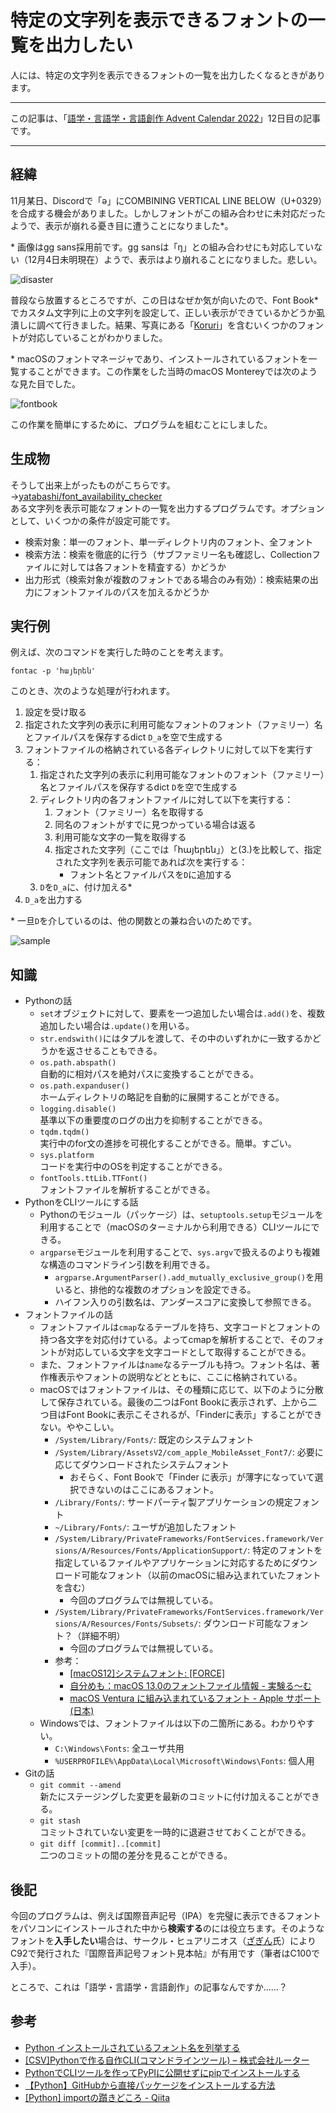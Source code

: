 <!-- 注意：
* .ttcはfontNumber=0にしか対応していない
* macOSで、ディレクトリ内に存在するがFontBookに現れない（インストールされていない？）フォントがある
* GitHubで見るREADMEを書く
    * 多言語対応
* git commitを追加する
-->

# 特定の文字列を表示できるフォントの一覧を出力したい　
人には、特定の文字列を表示できるフォントの一覧を出力したくなるときがあります。

***
この記事は、「[語学・言語学・言語創作 Advent Calendar 2022](https://adventar.org/calendars/7668)」12日目の記事です。
***


## 経緯
11月某日、Discordで「ə」にCOMBINING VERTICAL LINE BELOW（U+0329）を合成する機会がありました。しかしフォントがこの組み合わせに未対応だったようで、表示が崩れる憂き目に遭うことになりました*。

\* 画像はgg sans採用前です。gg sansは「ŋ」との組み合わせにも対応していない（12月4日未明現在）ようで、表示はより崩れることになりました。悲しい。

![disaster](./res/fontac/disaster.png)

普段なら放置するところですが、この日はなぜか気が向いたので、Font Book*でカスタム文字列に上の文字列を設定して、正しい表示ができているかどうか虱潰しに調べて行きました。結果、写真にある「[Koruri](https://koruri.github.io/)」を含むいくつかのフォントが対応していることがわかりました。

\* macOSのフォントマネージャであり、インストールされているフォントを一覧することができます。この作業をした当時のmacOS Montereyでは次のような見た目でした。

![fontbook](./res/fontac/fontbook.png)

この作業を簡単にするために、プログラムを組むことにしました。


## 生成物
そうして出来上がったものがこちらです。
→[yatabashi/font_availability_checker](https://github.com/yatabashi/font_availability_checker)  
ある文字列を表示可能なフォントの一覧を出力するプログラムです。オプションとして、いくつかの条件が設定可能です。
* 検索対象：単一のフォント、単一ディレクトリ内のフォント、全フォント
* 検索方法：検索を徹底的に行う（サブファミリー名も確認し、Collectionファイルに対しては各フォントを精査する）かどうか
* 出力形式（検索対象が複数のフォントである場合のみ有効）：検索結果の出力にフォントファイルのパスを加えるかどうか


## 実行例
例えば、次のコマンドを実行した時のことを考えます。
```
fontac -p 'հայերեն'
```

このとき、次のような処理が行われます。

1. 設定を受け取る
1. 指定された文字列の表示に利用可能なフォントのフォント（ファミリー）名とファイルパスを保存するdict `D_a`を空で生成する
1. フォントファイルの格納されている各ディレクトリに対して以下を実行する：
    1. 指定された文字列の表示に利用可能なフォントのフォント（ファミリー）名とファイルパスを保存するdict `D`を空で生成する
    1. ディレクトリ内の各フォントファイルに対して以下を実行する：
        1. フォント（ファミリー）名を取得する
        1. 同名のフォントがすでに見つかっている場合は返る
        1. 利用可能な文字の一覧を取得する
        1. 指定された文字列（ここでは「հայերեն」）と(3.)を比較して、指定された文字列を表示可能であれば次を実行する：
            * フォント名とファイルパスを`D`に追加する
    1. `D`を`D_a`に、付け加える*
1. `D_a`を出力する

\* 一旦`D`を介しているのは、他の関数との兼ね合いのためです。

![sample](./res/fontac/sample.png)

## 知識
* Pythonの話
    * `set`オブジェクトに対して、要素を一つ追加したい場合は`.add()`を、複数追加したい場合は`.update()`を用いる。
    * `str.endswith()`にはタプルを渡して、その中のいずれかに一致するかどうかを返させることもできる。
    * `os.path.abspath()`  
        自動的に相対パスを絶対パスに変換することができる。
    * `os.path.expanduser()`  
        ホームディレクトリの略記を自動的に展開することができる。
    * `logging.disable()`  
        基準以下の重要度のログの出力を抑制することができる。
    * `tqdm.tqdm()`  
        実行中のfor文の進捗を可視化することができる。簡単。すごい。
    * `sys.platform`  
        コードを実行中のOSを判定することができる。
    * `fontTools.ttLib.TTFont()`  
        フォントファイルを解析することができる。
* PythonをCLIツールにする話
    * Pythonのモジュール（パッケージ）は、`setuptools.setup`モジュールを利用することで（macOSのターミナルから利用できる）CLIツールにできる。
    * `argparse`モジュールを利用することで、`sys.argv`で扱えるのよりも複雑な構造のコマンドライン引数を利用できる。
        * `argparse.ArgumentParser().add_mutually_exclusive_group()`を用いると、排他的な複数のオプションを設定できる。
        * ハイフン入りの引数名は、アンダースコアに変換して参照できる。
* フォントファイルの話
    * フォントファイルは`cmap`なるテーブルを持ち、文字コードとフォントの持つ各文字を対応付けている。よってcmapを解析することで、そのフォントが対応している文字を文字コードとして取得することができる。
    * また、フォントファイルは`name`なるテーブルも持つ。フォント名は、著作権表示やフォントの説明などとともに、ここに格納されている。
    * macOSではフォントファイルは、その種類に応じて、以下のように分散して保存されている。最後の二つはFont Bookに表示されず、上から二つ目はFont Bookに表示こそされるが、「Finderに表示」することができない。ややこしい。
        * `/System/Library/Fonts/`: 既定のシステムフォント
        * `/System/Library/AssetsV2/com_apple_MobileAsset_Font7/`: 必要に応じてダウンロードされたシステムフォント
            * おそらく、Font Bookで「Finder に表示」が薄字になっていて選択できないのはここにあるフォント。
        * `/Library/Fonts/`: サードパーティ製アプリケーションの規定フォント
        * `~/Library/Fonts/`: ユーザが追加したフォント
        * `/System/Library/PrivateFrameworks/FontServices.framework/Versions/A/Resources/Fonts/ApplicationSupport/`: 特定のフォントを指定しているファイルやアプリケーションに対応するためにダウンロード可能なフォント（以前のmacOSに組み込まれていたフォントを含む）
            * 今回のプログラムでは無視している。
        * `/System/Library/PrivateFrameworks/FontServices.framework/Versions/A/Resources/Fonts/Subsets/`: ダウンロード可能なフォント？（詳細不明）
            * 今回のプログラムでは無視している。
        * 参考：
            * [[macOS12]システムフォント: [FORCE]](https://force4u.cocolog-nifty.com/skywalker/2021/10/post-110ae6.html)
            * [自分めも：macOS 13.0のフォントファイル情報 - 実験る～む](https://dslabo.blog.fc2.com/blog-entry-2451.html)
            * [macOS Ventura に組み込まれているフォント - Apple サポート (日本)](https://support.apple.com/ja-jp/HT213266)
    * Windowsでは、フォントファイルは以下の二箇所にある。わかりやすい。
        * `C:\Windows\Fonts`: 全ユーザ共用
        * `%USERPROFILE%\AppData\Local\Microsoft\Windows\Fonts`: 個人用
* Gitの話
    * `git commit --amend`  
        新たにステージングした変更を最新のコミットに付け加えることができる。
    * `git stash`  
        コミットされていない変更を一時的に退避させておくことができる。
    * `git diff [commit]..[commit]`  
        二つのコミットの間の差分を見ることができる。


## 後記
今回のプログラムは、例えば国際音声記号（IPA）を完璧に表示できるフォントをパソコンにインストールされた中から**検索する**のには役立ちます。そのようなフォントを**入手したい**場合は、サークル・ヒュアリニオス（[ざぎん](https://twitter.com/na4zagin3)氏）によりC92で発行された『国際音声記号フォント見本帖』が有用です（筆者はC100で入手）。

ところで、これは「語学・言語学・言語創作」の記事なんですか……？

## 参考
* [Python インストールされているフォント名を列挙する](https://www.umayadia.com/pysample/sample0300/Sample338EnumFonts.htm)
* [[CSV]Pythonで作る自作CLI(コマンドラインツール) – 株式会社ルーター](https://rooter.jp/data-format/my-csv-tool-by-python/)
* [PythonでCLIツールを作ってPyPIに公開せずにpipでインストールする](https://zenn.dev/d_forest/articles/b8358c56725e51da43d9)
* [【Python】GitHubから直接パッケージをインストールする方法](https://it-syoya-engineer.com/python-github-package-install/)
* [[Python] importの躓きどころ - Qiita](https://qiita.com/ysk24ok/items/2711295d83218c699276)
